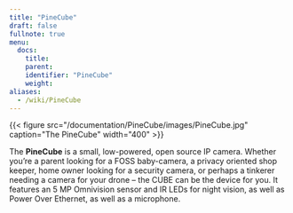 ```yaml
---
title: "PineCube"
draft: false
fullnote: true
menu:
  docs:
    title:
    parent:
    identifier: "PineCube"
    weight:
aliases:
  - /wiki/PineCube
---
```


{{< figure src="/documentation/PineCube/images/PineCube.jpg" caption="The PineCube" width="400" >}}

The **PineCube** is a small, low-powered, open source IP camera. Whether you’re a parent looking for a FOSS baby-camera, a privacy oriented shop keeper, home owner looking for a security camera, or perhaps a tinkerer needing a camera for your drone – the CUBE can be the device for you. It features an 5 MP Omnivision sensor and IR LEDs for night vision, as well as Power Over Ethernet, as well as a microphone.
